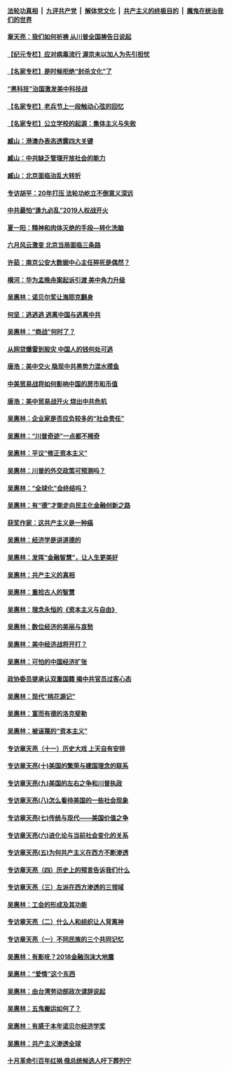 ####  [法轮功真相](../../../../basic/blob/master/README.md?t=06222002) &nbsp;|&nbsp; [九评共产党](../../../../9ping.md/blob/master/README.md?t=06222002) &nbsp;|&nbsp; [解体党文化](../../../../jtdwh.md/blob/master/README.md?t=06222002)  &nbsp;|&nbsp; [共产主义的终极目的](../../../../gczydzjmd.md/blob/master/README.md?t=06222002) &nbsp;|&nbsp; [魔鬼在统治我们的世界](../../../../mgztzwmdsj.md/blob/master/README.md?t=06222002) 

#### [章天亮：我们如何祈祷 从川普全国祷告日说起](../pages/nsc423/n11944627.md?t=06222002) 

#### [【纪元专栏】应对病毒流行 渥京未以加人为先引担忧](../pages/nsc423/n11875714.md?t=06222002) 

#### [【名家专栏】是时候拒绝“封杀文化”了](../pages/nsc423/n11814093.md?t=06222002) 

#### [“黑科技”治国激发美中科技战](../pages/nsc423/n11638056.md?t=06222002) 

#### [【名家专栏】老兵节上一段触动心弦的回忆](../pages/nsc423/n11646016.md?t=06222002) 

#### [【名家专栏】公立学校的起源：集体主义与失败](../pages/nsc423/n11601833.md?t=06222002) 

#### [臧山：港澳办表态透露四大关键](../pages/nsc423/n11421628.md?t=06222002) 

#### [臧山：中共缺乏管理开放社会的能力](../pages/nsc423/n11407457.md?t=06222002) 

#### [臧山：北京面临治乱大转折](../pages/nsc423/n11406895.md?t=06222002) 

#### [专访胡平：20年打压 法轮功屹立不倒意义深远](../pages/nsc423/n11398800.md?t=06222002) 

#### [中共最怕“逢九必乱”2019人权战开火](../pages/nsc423/n11385248.md?t=06222002) 

#### [夏一阳：精神和肉体灭绝的手段—转化洗脑](../pages/nsc423/n11368250.md?t=06222002) 

#### [六月风云激变 北京当局面临三条路](../pages/nsc423/n11313668.md?t=06222002) 

#### [许茹：南京公安大数据中心主任猝死是偶然？](../pages/nsc423/n11064744.md?t=06222002) 

#### [横河：华为孟晚舟案起诉引渡 美中角力升级](../pages/nsc423/n11027230.md?t=06222002) 

#### [吴惠林：诺贝尔奖让海耶克翻身](../pages/nsc423/n10890049.md?t=06222002) 

#### [何坚：逃逃逃 逃离中国与逃离中共](../pages/nsc423/n10592891.md?t=06222002) 

#### [吴惠林：“商战”何时了？](../pages/nsc423/n10573558.md?t=06222002) 

#### [从网贷爆雷到股灾 中国人的钱何处可逃](../pages/nsc423/n10572800.md?t=06222002) 

#### [唐浩：美中交火 隐现中共黑势力混水摸鱼](../pages/nsc423/n10544040.md?t=06222002) 

#### [中美贸易战将如何影响中国的房市和币值](../pages/nsc423/n10543697.md?t=06222002) 

#### [唐浩：美中贸易战开火 烧出中共危机](../pages/nsc423/n10540126.md?t=06222002) 

#### [吴惠林：企业家是否应负较多的“社会责任”](../pages/nsc423/n10535022.md?t=06222002) 

#### [吴惠林：“川普奇迹”一点都不稀奇](../pages/nsc423/n10512808.md?t=06222002) 

#### [吴惠林：平议“修正资本主义”](../pages/nsc423/n10495724.md?t=06222002) 

#### [吴惠林：川普的外交政策可预测吗？](../pages/nsc423/n10462387.md?t=06222002) 

#### [吴惠林：“全球化”会终结吗？](../pages/nsc423/n10452838.md?t=06222002) 

#### [吴惠林：有“德”才能走向民主化金融创新之路](../pages/nsc423/n10432292.md?t=06222002) 

#### [获奖作家：这共产主义是一种癌](../pages/nsc423/n10431541.md?t=06222002) 

#### [吴惠林：经济学是讲道德的](../pages/nsc423/n10398014.md?t=06222002) 

#### [吴惠林：发挥“金融智慧”，让人生更美好](../pages/nsc423/n10375019.md?t=06222002) 

#### [吴惠林：共产主义的真相](../pages/nsc423/n10351394.md?t=06222002) 

#### [吴惠林：重拾古人的智慧](../pages/nsc423/n10337691.md?t=06222002) 

#### [吴惠林：理念永恒的《资本主义与自由》](../pages/nsc423/n10316274.md?t=06222002) 

#### [吴惠林：数位经济的美丽与哀愁](../pages/nsc423/n10292946.md?t=06222002) 

#### [吴惠林：美中经济战将开打？](../pages/nsc423/n10258825.md?t=06222002) 

#### [吴惠林：可怕的中国经济扩张](../pages/nsc423/n10219147.md?t=06222002) 

#### [政协委员提承认双重国籍 揭中共官员过客心态](../pages/nsc423/n10208809.md?t=06222002) 

#### [吴惠林：现代“桃花源记”](../pages/nsc423/n10185234.md?t=06222002) 

#### [吴惠林：富而有德的洛克斐勒](../pages/nsc423/n10142264.md?t=06222002) 

#### [吴惠林：被诬蔑的“资本主义”](../pages/nsc423/n10124816.md?t=06222002) 

#### [专访章天亮（十一）历史大戏 上天自有安排](../pages/nsc423/n10094905.md?t=06222002) 

#### [专访章天亮(十)美国的繁荣与建国理念的联系](../pages/nsc423/n10094899.md?t=06222002) 

#### [专访章天亮(九)美国的左右之争和川普执政](../pages/nsc423/n10094889.md?t=06222002) 

#### [专访章天亮(八)怎么看待美国的一些社会现象](../pages/nsc423/n10094857.md?t=06222002) 

#### [专访章天亮(七)传统与现代——美国价值之争](../pages/nsc423/n10093140.md?t=06222002) 

#### [专访章天亮(六)进化论与当前社会变化的关系](../pages/nsc423/n10092036.md?t=06222002) 

#### [专访章天亮(五)为何共产主义在西方不断渗透](../pages/nsc423/n10083620.md?t=06222002) 

#### [专访章天亮（四）历史上的预言告诉我们什么](../pages/nsc423/n10083606.md?t=06222002) 

#### [专访章天亮（三）左派在西方渗透的三领域](../pages/nsc423/n10081115.md?t=06222002) 

#### [吴惠林：工会的形成及其功能](../pages/nsc423/n10080633.md?t=06222002) 

#### [专访章天亮（二）什么人和组织让人背离神](../pages/nsc423/n10076637.md?t=06222002) 

#### [专访章天亮（一）不同民族的三个共同记忆](../pages/nsc423/n10074188.md?t=06222002) 

#### [吴惠林：有影呒？2018金融泡沫大地震](../pages/nsc423/n10040534.md?t=06222002) 

#### [吴惠林：“爱情”这个东西](../pages/nsc423/n10019423.md?t=06222002) 

#### [吴惠林：由台湾劳动部政次请辞说起](../pages/nsc423/n9979679.md?t=06222002) 

#### [吴惠林：五鬼搬运如何了？](../pages/nsc423/n9925338.md?t=06222002) 

#### [吴惠林：有感于本年诺贝尔经济学奖](../pages/nsc423/n9871883.md?t=06222002) 

#### [吴惠林：共产主义渗透全球](../pages/nsc423/n9812748.md?t=06222002) 

#### [十月革命引百年红祸 俄总统候选人吁下葬列宁](../pages/nsc423/n9810182.md?t=06222002) 

